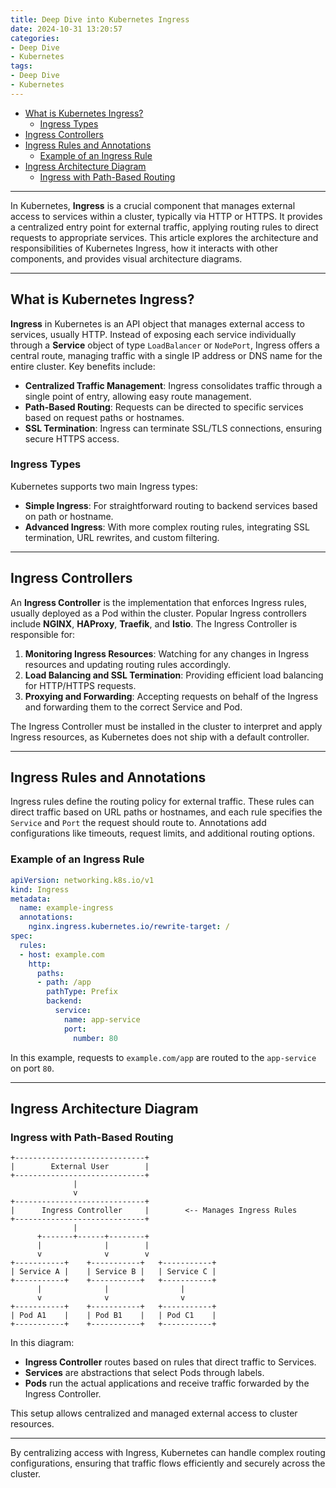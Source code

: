 ```yaml
---
title: Deep Dive into Kubernetes Ingress
date: 2024-10-31 13:20:57
categories:
- Deep Dive
- Kubernetes
tags:
- Deep Dive
- Kubernetes
---
```



- [What is Kubernetes Ingress?](#what-is-kubernetes-ingress)
  - [Ingress Types](#ingress-types)
- [Ingress Controllers](#ingress-controllers)
- [Ingress Rules and Annotations](#ingress-rules-and-annotations)
  - [Example of an Ingress Rule](#example-of-an-ingress-rule)
- [Ingress Architecture Diagram](#ingress-architecture-diagram)
  - [Ingress with Path-Based Routing](#ingress-with-path-based-routing)

---

In Kubernetes, **Ingress** is a crucial component that manages external access to services within a cluster, typically via HTTP or HTTPS. It provides a centralized entry point for external traffic, applying routing rules to direct requests to appropriate services. This article explores the architecture and responsibilities of Kubernetes Ingress, how it interacts with other components, and provides visual architecture diagrams.

---

<a name="kubernetes-ingress"></a>
## What is Kubernetes Ingress?

**Ingress** in Kubernetes is an API object that manages external access to services, usually HTTP. Instead of exposing each service individually through a **Service** object of type `LoadBalancer` or `NodePort`, Ingress offers a central route, managing traffic with a single IP address or DNS name for the entire cluster. Key benefits include:

- **Centralized Traffic Management**: Ingress consolidates traffic through a single point of entry, allowing easy route management.
- **Path-Based Routing**: Requests can be directed to specific services based on request paths or hostnames.
- **SSL Termination**: Ingress can terminate SSL/TLS connections, ensuring secure HTTPS access.

### Ingress Types
Kubernetes supports two main Ingress types:
- **Simple Ingress**: For straightforward routing to backend services based on path or hostname.
- **Advanced Ingress**: With more complex routing rules, integrating SSL termination, URL rewrites, and custom filtering.

---

<a name="ingress-controllers"></a>
## Ingress Controllers

An **Ingress Controller** is the implementation that enforces Ingress rules, usually deployed as a Pod within the cluster. Popular Ingress controllers include **NGINX**, **HAProxy**, **Traefik**, and **Istio**. The Ingress Controller is responsible for:

1. **Monitoring Ingress Resources**: Watching for any changes in Ingress resources and updating routing rules accordingly.
2. **Load Balancing and SSL Termination**: Providing efficient load balancing for HTTP/HTTPS requests.
3. **Proxying and Forwarding**: Accepting requests on behalf of the Ingress and forwarding them to the correct Service and Pod.

The Ingress Controller must be installed in the cluster to interpret and apply Ingress resources, as Kubernetes does not ship with a default controller.

---

<a name="ingress-rules"></a>
## Ingress Rules and Annotations

Ingress rules define the routing policy for external traffic. These rules can direct traffic based on URL paths or hostnames, and each rule specifies the `Service` and `Port` the request should route to. Annotations add configurations like timeouts, request limits, and additional routing options.

### Example of an Ingress Rule

```yaml
apiVersion: networking.k8s.io/v1
kind: Ingress
metadata:
  name: example-ingress
  annotations:
    nginx.ingress.kubernetes.io/rewrite-target: /
spec:
  rules:
  - host: example.com
    http:
      paths:
      - path: /app
        pathType: Prefix
        backend:
          service:
            name: app-service
            port:
              number: 80
```

In this example, requests to `example.com/app` are routed to the `app-service` on port `80`.

---

<a name="architecture-diagram"></a>
## Ingress Architecture Diagram

### Ingress with Path-Based Routing

```plaintext
+-----------------------------+
|        External User        |
+-----------------------------+
              |
              v
+-----------------------------+
|      Ingress Controller     |        <-- Manages Ingress Rules
+-----------------------------+
              |
      +-------+------+--------+
      |              |        |
      v              v        v
+-----------+    +-----------+   +-----------+
| Service A |    | Service B |   | Service C |
+-----------+    +-----------+   +-----------+
      |              |                |
      v              v                v
+-----------+    +-----------+   +-----------+
| Pod A1    |    | Pod B1    |   | Pod C1    |
+-----------+    +-----------+   +-----------+
```

In this diagram:
- **Ingress Controller** routes based on rules that direct traffic to Services.
- **Services** are abstractions that select Pods through labels.
- **Pods** run the actual applications and receive traffic forwarded by the Ingress Controller.

This setup allows centralized and managed external access to cluster resources.

---

By centralizing access with Ingress, Kubernetes can handle complex routing configurations, ensuring that traffic flows efficiently and securely across the cluster.
